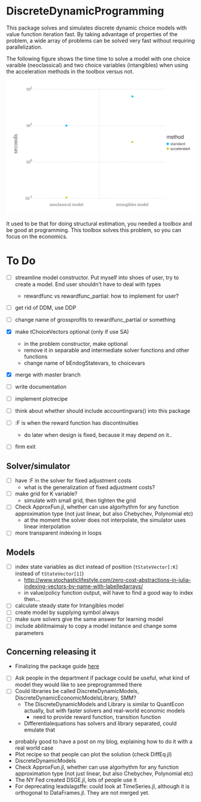 # DiscreteDynamicProgramming

This package solves and simulates discrete dynamic choice models with value function iteration fast. By taking advantage of properties of the problem, a wide array of problems can be solved very fast without requiring parallelization.

The following figure shows the time time to solve a model with one choice varaible (neoclassical) and two choice variables (intangibles) when using the acceleration methods in the toolbox versus not.

![alt text](benchmark/compare.svg "Benchmarking acceleration")

It used to be that for doing structural estimation, you needed a toolbox and be good at programming. This toolbox solves this problem, so you can focus on the economics.

# To Do

- [ ] streamline model constructor. Put myself into shoes of user, try to create a model. End user shouldn't have to deal with types
	- rewardfunc vs rewardfunc_partial: how to implement for user?
- [ ] get rid of DDM, use DDP
- [ ] change name of grossprofits to rewardfunc_partial or something
- [x] make tChoiceVectors optional (only if use SA)
    - in the problem constructor, make optional
    - remove it in separable and intermediate solver functions and other functions
    - change name of bEndogStatevars, to choicevars
- [x] merge with master branch
- [ ] write documentation
- [ ] implement plotrecipe
- [ ] think about whether should include accountingvars() into this package
- [ ] :F is when the reward function has discontinuities
    - do later when design is fixed, because it may depend on it..
- [ ] firm exit


## Solver/simulator
- [ ] have :F in the solver for fixed adjustment costs
	- what is the generalization of fixed adjustment costs?
- [ ] make grid for K variable?
	- simulate with small grid, then tighten the grid
- [ ] Check ApproxFun.jl, whether can use algorhythm for any function approximation type (not just linear, but also Chebychev, Polynomial etc)
	- at the moment the solver does not interpolate, the simulator uses linear interpolation
- [ ] more transparent indexing in loops

## Models
- [ ] index state variables as dict instead of position (`tStateVector[:K]` instead of `tStateVector[1]`)
	- http://www.stochasticlifestyle.com/zero-cost-abstractions-in-julia-indexing-vectors-by-name-with-labelledarrays/
	- in value/policy function output, will have to find a good way to index then...
- [ ] calculate steady state for Intangibles model
- [ ] create model by supplying symbol always
- [ ] make sure solvers give the same answer for learning model
- [ ] include abilitmaimaiy to copy a model instance and change some parameters

## Concerning releasing it

- Finalizing the package guide [here](http://www.stochasticlifestyle.com/finalizing-julia-package-documentation-testing-coverage-publishing/)
- [ ] Ask people in the department if package could be useful, what kind of model they would like to see preprogrammed there
- [ ] Could libraries be called DiscreteDynamicModels, DiscreteDynamicEconomicModelsLibrary, SMM?
	- The DiscreteDynamicModels and Library is similar to QuantEcon actually, but with faster solvers and real-world economic models
		- need to provide reward function, transition function
	- Differentialequations has solvers and library separated, could emulate that
- probably good to have a post on my blog, explaining how to do it with a real world case
- Plot recipe so that people can plot the solution (check DiffEq.jl)
- DiscreteDynamicModels
- Check ApproxFun.jl, whether can use algorhythm for any function approximation type (not just linear, but also Chebychev, Polynomial etc)
- The NY Fed created DSGE.jl, lots of people use it
- For deprecating leadslagsffe: could look at TimeSeries.jl, although it is orthogonal to DataFrames.jl. They are not merged yet.
